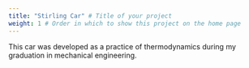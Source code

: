 ```yaml
---
title: "Stirling Car" # Title of your project
weight: 1 # Order in which to show this project on the home page
---
```


This car was developed as a practice of thermodynamics during my graduation in mechanical engineering.
